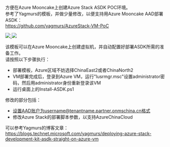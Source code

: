 方便在Azure Mooncake上创建Azure Stack ASDK POC环境。<br>
参考了Yagmurs的模板，并做少量修改，以便支持用Azure Mooncake AAD部署ASDK：<br>
https://github.com/yagmurs/AzureStack-VM-PoC

<a href="https://portal.azure.cn/#create/Microsoft.Template/uri/https%3A%2F%2Fraw.githubusercontent.com%2Fahpeng%2FAzureStack-VM-PoC%2Fmaster%2Fazuredeploy.json" target="_blank">
    <img src="https://azuredeploy.net/deploybutton.png"/>
</a>

<a href="http://armviz.io/#/?load=https%3A%2F%2Fraw.githubusercontent.com%2Fahpeng%2FAzureStack-VM-PoC%2Fmaster%2Fazuredeploy.json" target="_blank">
    <img src="https://raw.githubusercontent.com/shenglol/arm-visualizer/master/src/visualizebutton.png"/>
</a>

该模板可以在Azure Mooncake上创建虚拟机，并自动配置好部署ASDK所需的准备工作。<br>
请按照以下步骤执行：
  - 部署模板，Azure区域不妨选择ChinaEast2或者ChinaNorth2 
  - VM部署完成后，登录到Azure VM，运行"lusrmgr.msc"设置administrator密码，然后用administrator身份重新登录该VM
  - 运行桌面上的Install-ASDK.ps1

修改的部分包括：
  - 设置AAD账户为username@tenantname.partner.onmschina.cn格式
  - 修改Azure Stack的部署脚本参数，以支持AzureChinaCloud  

可以参考Yagmurs的博客文章：<br>
https://blogs.technet.microsoft.com/yagmurs/deploying-azure-stack-development-kit-asdk-straight-on-azure-vm
